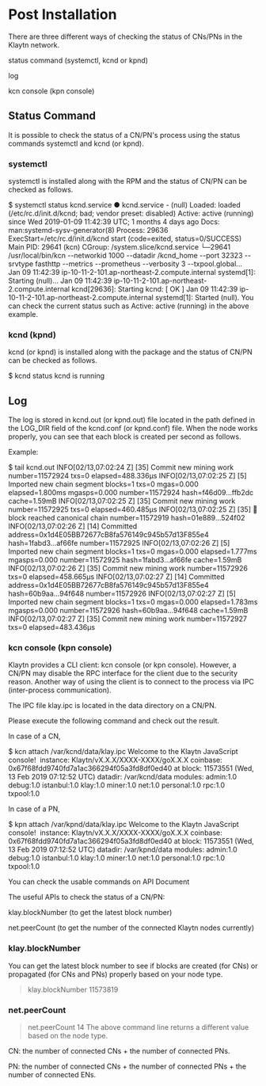 # Post Installation

There are three different ways of checking the status of CNs/PNs in the Klaytn network.

status command (systemctl, kcnd or kpnd)

log

kcn console (kpn console)

## Status Command
It is possible to check the status of a CN/PN's process using the status commands systemctl and kcnd (or kpnd).

### systemctl
systemctl is installed along with the RPM and the status of CN/PN can be checked as follows.

$ systemctl status kcnd.service
● kcnd.service - (null)
   Loaded: loaded (/etc/rc.d/init.d/kcnd; bad; vendor preset: disabled)
   Active: active (running) since Wed 2019-01-09 11:42:39 UTC; 1 months 4 days ago
     Docs: man:systemd-sysv-generator(8)
  Process: 29636 ExecStart=/etc/rc.d/init.d/kcnd start (code=exited, status=0/SUCCESS)
 Main PID: 29641 (kcn)
   CGroup: /system.slice/kcnd.service
           └─29641 /usr/local/bin/kcn --networkid 1000 --datadir /kcnd_home --port 32323 --srvtype fasthttp --metrics --prometheus --verbosity 3 --txpool.global...
​
Jan 09 11:42:39 ip-10-11-2-101.ap-northeast-2.compute.internal systemd[1]: Starting (null)...
Jan 09 11:42:39 ip-10-11-2-101.ap-northeast-2.compute.internal kcnd[29636]: Starting kcnd: [  OK  ]
Jan 09 11:42:39 ip-10-11-2-101.ap-northeast-2.compute.internal systemd[1]: Started (null).
You can check the current status such as Active: active (running) in the above example.

### kcnd (kpnd)
kcnd (or kpnd) is installed along with the package and the status of CN/PN can be checked as follows.

$ kcnd status
kcnd is running
## Log
The log is stored in kcnd.out (or kpnd.out) file located in the path defined in the LOG_DIR field of the kcnd.conf (or kpnd.conf) file. When the node works properly, you can see that each block is created per second as follows.

Example:

$ tail kcnd.out
INFO[02/13,07:02:24 Z] [35] Commit new mining work                    number=11572924 txs=0 elapsed=488.336µs
INFO[02/13,07:02:25 Z] [5] Imported new chain segment                blocks=1 txs=0 mgas=0.000     elapsed=1.800ms   mgasps=0.000       number=11572924 hash=f46d09…ffb2dc cache=1.59mB
INFO[02/13,07:02:25 Z] [35] Commit new mining work                    number=11572925 txs=0 elapsed=460.485µs
INFO[02/13,07:02:25 Z] [35] 🔗 block reached canonical chain           number=11572919 hash=01e889…524f02
INFO[02/13,07:02:26 Z] [14] Committed                                 address=0x1d4E05BB72677cB8fa576149c945b57d13F855e4 hash=1fabd3…af66fe number=11572925
INFO[02/13,07:02:26 Z] [5] Imported new chain segment                blocks=1 txs=0 mgas=0.000     elapsed=1.777ms   mgasps=0.000       number=11572925 hash=1fabd3…af66fe cache=1.59mB
INFO[02/13,07:02:26 Z] [35] Commit new mining work                    number=11572926 txs=0 elapsed=458.665µs
INFO[02/13,07:02:27 Z] [14] Committed                                 address=0x1d4E05BB72677cB8fa576149c945b57d13F855e4 hash=60b9aa…94f648 number=11572926
INFO[02/13,07:02:27 Z] [5] Imported new chain segment                blocks=1 txs=0 mgas=0.000     elapsed=1.783ms   mgasps=0.000       number=11572926 hash=60b9aa…94f648 cache=1.59mB
INFO[02/13,07:02:27 Z] [35] Commit new mining work                    number=11572927 txs=0 elapsed=483.436µs
### kcn console (kpn console)
Klaytn provides a CLI client: kcn console (or kpn console). However, a CN/PN may disable the RPC interface for the client due to the security reason. Another way of using the client is to connect to the process via IPC (inter-process communication).

The IPC file klay.ipc is located in the data directory on a CN/PN.

Please execute the following command and check out the result.

In case of a CN,

$ kcn attach /var/kcnd/data/klay.ipc
Welcome to the Klaytn JavaScript console!
​
instance: Klaytn/vX.X.X/XXXX-XXXX/goX.X.X
coinbase: 0x67f68fdd9740fd7a1ac366294f05a3fd8df0ed40
at block: 11573551 (Wed, 13 Feb 2019 07:12:52 UTC)
 datadir: /var/kcnd/data
 modules: admin:1.0 debug:1.0 istanbul:1.0 klay:1.0 miner:1.0 net:1.0 personal:1.0 rpc:1.0 txpool:1.0
 >
In case of a PN,

 $ kpn attach /var/kpnd/data/klay.ipc
 Welcome to the Klaytn JavaScript console!
​
 instance: Klaytn/vX.X.X/XXXX-XXXX/goX.X.X
 coinbase: 0x67f68fdd9740fd7a1ac366294f05a3fd8df0ed40
 at block: 11573551 (Wed, 13 Feb 2019 07:12:52 UTC)
  datadir: /var/kpnd/data
  modules: admin:1.0 debug:1.0 istanbul:1.0 klay:1.0 miner:1.0 net:1.0 personal:1.0 rpc:1.0 txpool:1.0
  >
You can check the usable commands on API Document​

The useful APIs to check the status of a CN/PN:

klay.blockNumber (to get the latest block number)

net.peerCount (to get the number of the connected Klaytn nodes currently)

### klay.blockNumber
You can get the latest block number to see if blocks are created (for CNs) or propagated (for CNs and PNs) properly based on your node type.

> klay.blockNumber
11573819
### net.peerCount
> net.peerCount
14
The above command line returns a different value based on the node type.

CN: the number of connected CNs + the number of connected PNs.

PN: the number of connected CNs + the number of connected PNs + the number of connected ENs.

